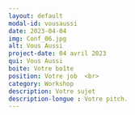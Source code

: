```yaml
---
layout: default
modal-id: vousaussi
date: 2023-04-04
img: Conf_06.jpg
alt: Vous Aussi
project-date: 04 avril 2023
qui: Vous Aussi
boite: Votre boîte
position: Votre job  <br>
category: Workshop
description: Votre sujet
description-longue : Votre pitch. 
---
```


